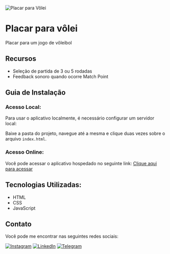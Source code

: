![Placar para Vôlei](https://github.com/lezzin/placar_volei/assets/103830032/bc186091-4f63-4beb-9e7b-c457fa8268a7)

# Placar para vôlei

Placar para um jogo de vôleibol

## Recursos

- Seleção de partida de 3 ou 5 rodadas
- Feedback sonoro quando ocorre Match Point

## Guia de Instalação
### Acesso Local:

Para usar o aplicativo localmente, é necessário configurar um servidor local:

Baixe a pasta do projeto, navegue até a mesma e clique duas vezes sobre o arquivo `index.html`.

### Acesso Online:

Você pode acessar o aplicativo hospedado no seguinte link: [Clique aqui para acessar](https://placar-volei.vercel.app/)

## Tecnologias Utilizadas:

- HTML
- CSS
- JavaScript

## Contato

Você pode me encontrar nas seguintes redes sociais:

[![Instagram](https://img.shields.io/badge/Instagram-E4405F?style=for-the-badge&logo=instagram&logoColor=white)](https://www.instagram.com/leandroadrian_/)
[![LinkedIn](https://img.shields.io/badge/LinkedIn-0077B5?style=for-the-badge&logo=linkedin&logoColor=white)](https://www.linkedin.com/in/leandro-adrian)
[![Telegram](https://img.shields.io/badge/Telegram-2CA5E0?style=for-the-badge&logo=telegram&logoColor=white)](https://t.me/LeandroAdrian)
